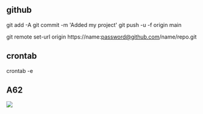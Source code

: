 ## github

git add -A
git commit -m 'Added my project'
git push -u -f origin main

git remote set-url origin https://name:password@github.com/name/repo.git

## crontab

crontab -e

## A62

![](https://www.pik-potsdam.de/~peterh/img/a62.png)
